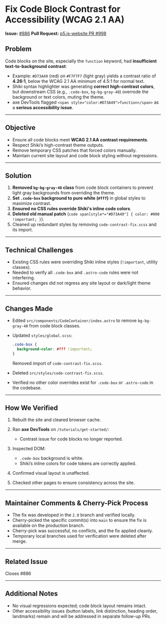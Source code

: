 # Fix Code Block Contrast for Accessibility (WCAG 2.1 AA)

**Issue:** [#886](https://github.com/processing/p5.js-website/issues/886)
**Pull Request:** [p5.js-website PR #998](https://github.com/processing/p5.js-website/pull/998)

## Problem

Code blocks on the site, especially the `function` keyword, had **insufficient text-to-background contrast**:

- Example: `#D73A49` (red) on `#F7F7F7` (light gray) yields a contrast ratio of **4.26:1**, below the WCAG 2.1 AA minimum of 4.5:1 for normal text.
- Shiki syntax highlighter was generating **correct high-contrast colors**, but downstream CSS (e.g., `.code-box`, `bg-bg-gray-40`) overrode the background or text colors, muting the theme.
- axe DevTools flagged `<span style="color:#D73A49">function</span>` as a **serious accessibility issue**.

---

## Objective

- Ensure all code blocks meet **WCAG 2.1 AA contrast requirements**.
- Respect Shiki’s high-contrast theme outputs.
- Remove temporary CSS patches that forced colors manually.
- Maintain current site layout and code block styling without regressions.

---

## Solution

1. **Removed `bg-bg-gray-40` class** from code block containers to prevent light gray backgrounds from overriding the theme.
2. **Set `.code-box` background to pure white (`#fff`)** in global styles to maximize contrast.
3. **Ensured no CSS rules override Shiki's inline code colors**.
4. **Deleted old manual patch** (`code span[style*="#D73A49"] { color: #000 !important; }`).
5. Cleaned up redundant styles by removing `code-contrast-fix.scss` and its import.

---

## Technical Challenges

- Existing CSS rules were overriding Shiki inline styles (`!important`, utility classes).
- Needed to verify all `.code-box` and `.astro-code` rules were not interfering.
- Ensured changes did not regress any site layout or dark/light theme behavior.

---

## Changes Made

- Edited `src/components/CodeContainer/index.astro` to remove `bg-bg-gray-40` from code block classes.
- Updated `styles/global.scss`:

  ```css
  .code-box {
    background-color: #fff !important;
  }
  ```

  Removed import of `code-contrast-fix.scss`.

- Deleted `src/styles/code-contrast-fix.scss`.
- Verified no other color overrides exist for `.code-box` or `.astro-code` in the codebase.

---

## How We Verified

1. Rebuilt the site and cleared browser cache.
2. Ran **axe DevTools** on `/tutorials/get-started/`:
   - Contrast issue for code blocks no longer reported.

3. Inspected DOM:
   - `.code-box` background is white.
   - Shiki’s inline colors for code tokens are correctly applied.

4. Confirmed visual layout is unaffected.
5. Checked other pages to ensure consistency across the site.

---

## Maintainer Comments & Cherry-Pick Process

- The fix was developed in the `2.0` branch and verified locally.
- Cherry-picked the specific commit(s) into `main` to ensure the fix is available on the production branch.
- Cherry-pick was successful, no conflicts, and the fix applied cleanly.
- Temporary local branches used for verification were deleted after merge.

---

## Related Issue

Closes #886

---

## Additional Notes

- No visual regressions expected; code block layout remains intact.
- Other accessibility issues (button labels, link distinction, heading order, landmarks) remain and will be addressed in separate follow-up PRs.
